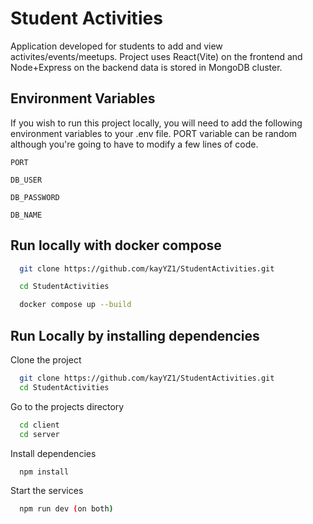 
# Student Activities
Application developed for students to add and view activites/events/meetups.
Project uses React(Vite) on the frontend and Node+Express on the backend data is stored in MongoDB cluster.


## Environment Variables

If you wish to run this project locally, you will need to add the following environment variables to your .env file. PORT variable can be random although you're going to have to modify a few lines of code.

 `PORT`

 `DB_USER` 
 
 `DB_PASSWORD` 
 
 `DB_NAME`

## Run locally with docker compose
```bash
  git clone https://github.com/kayYZ1/StudentActivities.git
```

```bash
  cd StudentActivities
```
```bash
  docker compose up --build
```

## Run Locally by installing dependencies

Clone the project

```bash
  git clone https://github.com/kayYZ1/StudentActivities.git
  cd StudentActivities
```

Go to the projects directory

```bash
  cd client
  cd server
```

Install dependencies

```bash
  npm install
```

 Start the services

```bash
  npm run dev (on both)
```



